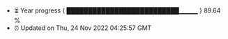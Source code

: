- ⏳ Year progress { ██████████████████████████▁▁▁▁ } 89.64 %
- ⏰ Updated on Thu, 24 Nov 2022 04:25:57 GMT

